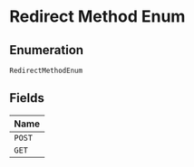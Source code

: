
# Redirect Method Enum

## Enumeration

`RedirectMethodEnum`

## Fields

| Name |
|  --- |
| `POST` |
| `GET` |

